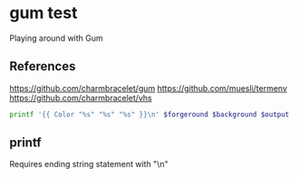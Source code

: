 # gum test

Playing around with Gum

## References

https://github.com/charmbracelet/gum
https://github.com/muesli/termenv
https://github.com/charmbracelet/vhs

```sh
printf '{{ Color "%s" "%s" "%s" }}\n' $forgeround $background $output | gum format -t template
```

## printf
Requires ending string statement with "\n"
